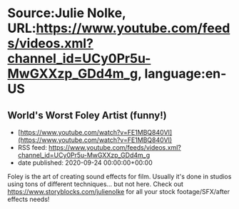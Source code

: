 # Source:Julie Nolke, URL:https://www.youtube.com/feeds/videos.xml?channel_id=UCy0Pr5u-MwGXXzp_GDd4m_g, language:en-US

## World's Worst Foley Artist (funny!)
 - [https://www.youtube.com/watch?v=FE1MBQ840VI](https://www.youtube.com/watch?v=FE1MBQ840VI)
 - RSS feed: https://www.youtube.com/feeds/videos.xml?channel_id=UCy0Pr5u-MwGXXzp_GDd4m_g
 - date published: 2020-09-24 00:00:00+00:00

Foley is the art of creating sound effects for film. Usually it's done in studios using tons of different techniques... but not here.
Check out https://www.storyblocks.com/julienolke for all your stock footage/SFX/after effects needs!

